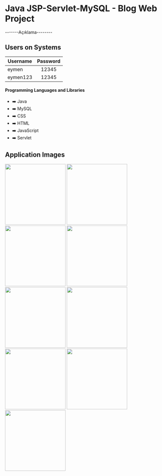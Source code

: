 # Java JSP-Servlet-MySQL - Blog Web Project

-------Açıklama--------


## Users on Systems

| Username  | Password |
| ------------- |:-------------:|
| eymen      | 12345     |
| eymen123   | 12345     |

#### Programming Languages and Libraries
- :arrow_right: Java
- :arrow_right: MySQL
- :arrow_right: CSS
- :arrow_right: HTML
- :arrow_right: JavaScript
- :arrow_right: Servlet

## Application Images

<p>
  
<a href="https://github.com/eymeneruyar/Java-MySQL-Blog-Web-Project/blob/main/Project%20Images/1.Ana%20Sayfa.JPG" target="_blank">
<img src="https://github.com/eymeneruyar/Java-MySQL-Blog-Web-Project/blob/main/Project%20Images/1.Ana%20Sayfa.JPG" width="200" style="max-width:100%;"></a>

<a href="https://github.com/eymeneruyar/Java-MySQL-Blog-Web-Project/blob/main/Project%20Images/2.Hakk%C4%B1m%C4%B1zda.JPG" target="_blank">
<img src="https://github.com/eymeneruyar/Java-MySQL-Blog-Web-Project/blob/main/Project%20Images/2.Hakk%C4%B1m%C4%B1zda.JPG" width="200" style="max-width:100%;"></a>

<a href="https://github.com/eymeneruyar/Java-MySQL-Blog-Web-Project/blob/main/Project%20Images/3.Blog.JPG" target="_blank">
<img src="https://github.com/eymeneruyar/Java-MySQL-Blog-Web-Project/blob/main/Project%20Images/3.Blog.JPG" width="200" style="max-width:100%;"></a>
  
<a href="https://github.com/eymeneruyar/Java-MySQL-Blog-Web-Project/blob/main/Project%20Images/4.Tak%C4%B1m.JPG" target="_blank">
<img src="https://github.com/eymeneruyar/Java-MySQL-Blog-Web-Project/blob/main/Project%20Images/4.Tak%C4%B1m.JPG" width="200" style="max-width:100%;"></a>
 
<a href="https://github.com/eymeneruyar/Java-MySQL-Blog-Web-Project/blob/main/Project%20Images/5.%C4%B0leti%C5%9Fim.JPG" target="_blank">
<img src="https://github.com/eymeneruyar/Java-MySQL-Blog-Web-Project/blob/main/Project%20Images/5.%C4%B0leti%C5%9Fim.JPG" width="200" style="max-width:100%;"></a>
  
<a href="https://github.com/eymeneruyar/Java-MySQL-Blog-Web-Project/blob/main/Project%20Images/6.Giri%C5%9F%20Yap.JPG" target="_blank">
<img src="https://github.com/eymeneruyar/Java-MySQL-Blog-Web-Project/blob/main/Project%20Images/6.Giri%C5%9F%20Yap.JPG" width="200" style="max-width:100%;"></a>
  
<a href="https://github.com/eymeneruyar/Java-MySQL-Blog-Web-Project/blob/main/Project%20Images/7.Blog%20Ekle.JPG" target="_blank">
<img src="https://github.com/eymeneruyar/Java-MySQL-Blog-Web-Project/blob/main/Project%20Images/7.Blog%20Ekle.JPG" width="200" style="max-width:100%;"></a>
  
<a href="https://github.com/eymeneruyar/Java-MySQL-Blog-Web-Project/blob/main/Project%20Images/8.Mesaj%20Kutusu.JPG" target="_blank">
<img src="https://github.com/eymeneruyar/Java-MySQL-Blog-Web-Project/blob/main/Project%20Images/8.Mesaj%20Kutusu.JPG" width="200" style="max-width:100%;"></a>
  
<a href="https://github.com/eymeneruyar/Java-MySQL-Blog-Web-Project/blob/main/Project%20Images/9.%C5%9Eifre%20De%C4%9Fi%C5%9Ftir.JPG" target="_blank">
<img src="https://github.com/eymeneruyar/Java-MySQL-Blog-Web-Project/blob/main/Project%20Images/9.%C5%9Eifre%20De%C4%9Fi%C5%9Ftir.JPG" width="200" style="max-width:100%;"></a>
  
</p>
